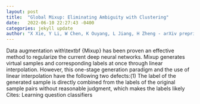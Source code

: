 ```yaml
---
layout: post
title:  "Global Mixup: Eliminating Ambiguity with Clustering"
date:   2022-06-10 22:27:43 -0400
categories: jekyll update
author: "X Xie, Y Li, W Chen, K Ouyang, L Jiang, H Zheng - arXiv preprint arXiv:2206.02734, 2022"
---
```

Data augmentation with\textbf {Mixup} has been proven an effective method to regularize the current deep neural networks. Mixup generates virtual samples and corresponding labels at once through linear interpolation. However, this one-stage generation paradigm and the use of linear interpolation have the following two defects:(1) The label of the generated sample is directly combined from the labels of the original sample pairs without reasonable judgment, which makes the labels likely  Cites: Learning question classifiers